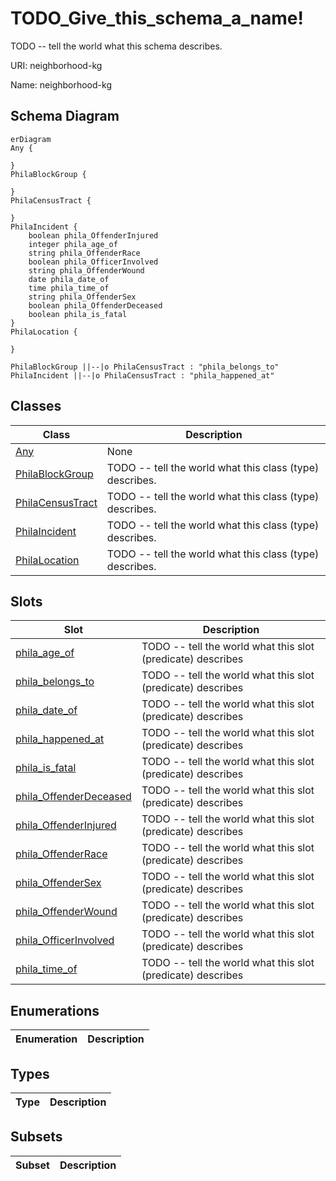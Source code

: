 # TODO_Give_this_schema_a_name!

TODO -- tell the world what this schema describes.

URI: neighborhood-kg

Name: neighborhood-kg



## Schema Diagram

```mermaid
erDiagram
Any {

}
PhilaBlockGroup {

}
PhilaCensusTract {

}
PhilaIncident {
    boolean phila_OffenderInjured  
    integer phila_age_of  
    string phila_OffenderRace  
    boolean phila_OfficerInvolved  
    string phila_OffenderWound  
    date phila_date_of  
    time phila_time_of  
    string phila_OffenderSex  
    boolean phila_OffenderDeceased  
    boolean phila_is_fatal  
}
PhilaLocation {

}

PhilaBlockGroup ||--|o PhilaCensusTract : "phila_belongs_to"
PhilaIncident ||--|o PhilaCensusTract : "phila_happened_at"

```


## Classes

| Class | Description |
| --- | --- |
| [Any](classes/Any.md) | None |
| [PhilaBlockGroup](classes/PhilaBlockGroup.md) | TODO -- tell the world what this class (type) describes. |
| [PhilaCensusTract](classes/PhilaCensusTract.md) | TODO -- tell the world what this class (type) describes. |
| [PhilaIncident](classes/PhilaIncident.md) | TODO -- tell the world what this class (type) describes. |
| [PhilaLocation](classes/PhilaLocation.md) | TODO -- tell the world what this class (type) describes. |



## Slots

| Slot | Description |
| --- | --- |
| [phila_age_of](slots/phila_age_of.md) | TODO -- tell the world what this slot (predicate) describes |
| [phila_belongs_to](slots/phila_belongs_to.md) | TODO -- tell the world what this slot (predicate) describes |
| [phila_date_of](slots/phila_date_of.md) | TODO -- tell the world what this slot (predicate) describes |
| [phila_happened_at](slots/phila_happened_at.md) | TODO -- tell the world what this slot (predicate) describes |
| [phila_is_fatal](slots/phila_is_fatal.md) | TODO -- tell the world what this slot (predicate) describes |
| [phila_OffenderDeceased](slots/phila_OffenderDeceased.md) | TODO -- tell the world what this slot (predicate) describes |
| [phila_OffenderInjured](slots/phila_OffenderInjured.md) | TODO -- tell the world what this slot (predicate) describes |
| [phila_OffenderRace](slots/phila_OffenderRace.md) | TODO -- tell the world what this slot (predicate) describes |
| [phila_OffenderSex](slots/phila_OffenderSex.md) | TODO -- tell the world what this slot (predicate) describes |
| [phila_OffenderWound](slots/phila_OffenderWound.md) | TODO -- tell the world what this slot (predicate) describes |
| [phila_OfficerInvolved](slots/phila_OfficerInvolved.md) | TODO -- tell the world what this slot (predicate) describes |
| [phila_time_of](slots/phila_time_of.md) | TODO -- tell the world what this slot (predicate) describes |


## Enumerations

| Enumeration | Description |
| --- | --- |


## Types

| Type | Description |
| --- | --- |


## Subsets

| Subset | Description |
| --- | --- |
